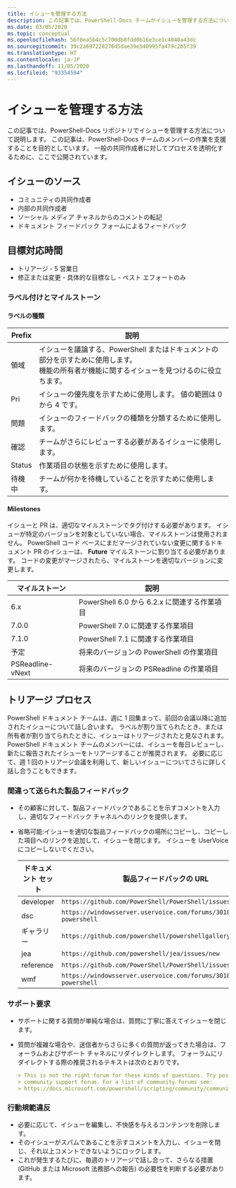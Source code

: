 ```yaml
---
title: イシューを管理する方法
description: この記事では、PowerShell-Docs チームがイシューを管理する方法について説明します。
ms.date: 03/05/2020
ms.topic: conceptual
ms.openlocfilehash: 56f0ea5b4c5c700db8fdd0b16e3ce1c4040a43dc
ms.sourcegitcommit: 39c2a697228276d5dae39e540995fa479c2b5f39
ms.translationtype: HT
ms.contentlocale: ja-JP
ms.lasthandoff: 11/05/2020
ms.locfileid: "93354594"
---
```

# <a name="how-we-manage-issues"></a>イシューを管理する方法

この記事では、PowerShell-Docs リポジトリでイシューを管理する方法について説明します。 この記事は、PowerShell-Docs チームのメンバーの作業を支援することを目的としています。 一般の共同作成者に対してプロセスを透明化するために、ここで公開されています。

## <a name="sources-of-issues"></a>イシューのソース

- コミュニティの共同作成者
- 内部の共同作成者
- ソーシャル メディア チャネルからのコメントの転記
- ドキュメント フィードバック フォームによるフィードバック

## <a name="response-time-targets"></a>目標対応時間

- トリアージ - 5 営業日
- 修正または変更 - 具体的な目標なし - ベスト エフォートのみ

### <a name="labeling--milestones"></a>ラベル付けとマイルストーン

#### <a name="label-types"></a>ラベルの種類

|Prefix  | 説明                                                         |
|------- | --------------------------------------------------------------------|
|領域    | イシューを議論する、PowerShell またはドキュメントの部分を示すために使用します。<br>機能の所有者が機能に関するイシューを見つけるのに役立ちます。|
|Pri     | イシューの優先度を示すために使用します。 値の範囲は 0 から 4 です。        |
|問題   | イシューのフィードバックの種類を分類するために使用します。                     |
|確認  | チームがさらにレビューする必要があるイシューに使用します。              |
|Status  | 作業項目の状態を示すために使用します。                        |
|待機中 | チームが何かを待機していることを示すために使用します。                   |

#### <a name="milestones"></a>Milestones

イシューと PR は、適切なマイルストーンでタグ付けする必要があります。 イシューが特定のバージョンを対象としていない場合、マイルストーンは使用されません。 PowerShell コード ベースにまだマージされていない変更に関するドキュメント PR のイシューは、 **Future** マイルストーンに割り当てる必要があります。 コードの変更がマージされたら、マイルストーンを適切なバージョンに変更します。

|    マイルストーン     |                    説明                     |
| ---------------- | -------------------------------------------------- |
| 6.x              | PowerShell 6.0 から 6.2.x に関連する作業項目 |
| 7.0.0            | PowerShell 7.0 に関連する作業項目               |
| 7.1.0            | PowerShell 7.1 に関連する作業項目               |
| 予定           | 将来のバージョンの PowerShell の作業項目          |
| PSReadline-vNext | 将来のバージョンの PSReadline の作業項目          |

## <a name="triage-process"></a>トリアージ プロセス

PowerShell ドキュメント チームは、週に 1 回集まって、前回の会議以降に追加されたイシューについて話し合います。 ラベルが割り当てられたとき、または所有者が割り当てられたときに、イシューはトリアージされたと見なされます。 PowerShell ドキュメント チームのメンバーには、イシューを毎日レビューし、新たに報告されたイシューをトリアージすることが推奨されます。 必要に応じて、週 1 回のトリアージ会議を利用して、新しいイシューについてさらに詳しく話し合うこともできます。

### <a name="misplaced-product-feedback"></a>間違って送られた製品フィードバック

- その顧客に対して、製品フィードバックであることを示すコメントを入力し、適切なフィードバック チャネルへのリンクを提供します。
- 省略可能:イシューを適切な製品フィードバックの場所にコピーし、コピーした項目へのリンクを追加して、イシューを閉じます。 イシューを UserVoice にコピーしないでください。

  | ドキュメント セット    | 製品フィードバックの URL                                           |
  | --------- | -------------------------------------------------------------- |
  | developer | `https://github.com/PowerShell/PowerShell/issues/new/choose`   |
  | dsc       | `https://windowsserver.uservoice.com/forums/301869-powershell` |
  | ギャラリー   | `https://github.com/powershell/powershellgallery/issues/new`   |
  | jea       | `https://github.com/powershell/jea/issues/new`                 |
  | reference | `https://github.com/PowerShell/PowerShell/issues/new/choose`   |
  | wmf       | `https://windowsserver.uservoice.com/forums/301869-powershell` |

### <a name="support-requests"></a>サポート要求

- サポートに関する質問が単純な場合は、質問に丁寧に答えてイシューを閉じます。
- 質問が複雑な場合や、送信者からさらに多くの質問が返ってきた場合は、フォーラムおよびサポート チャネルにリダイレクトします。 フォーラムにリダイレクトする際の推奨されるテキストは次のとおりです。

  ```Markdown
  > This is not the right forum for these kinds of questions. Try posting your question in a
  > community support forum. For a list of community forums see:
  > https://docs.microsoft.com/powershell/scripting/community/community-support
  ```

### <a name="code-of-conduct-violations"></a>行動規範違反

- 必要に応じて、イシューを編集し、不快感を与えるコンテンツを削除します。
- そのイシューがスパムであることを示すコメントを入力し、イシューを閉じ、それ以上コメントできないようにロックします。
- これが発生するたびに、毎週のトリアージで話し合って、さらなる措置 (GitHub または Microsoft 法務部への報告) の必要性を判断する必要があります。
